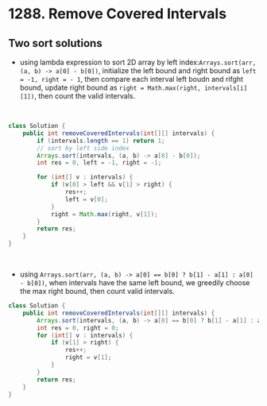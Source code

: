# 1288. Remove Covered Intervals

## Two sort solutions

* using lambda expression to sort 2D array by left index:```Arrays.sort(arr, (a, b) -> a[0] - b[0])```, initialize the left bound and right bound as ```left = -1, right = - 1```, then compare each interval left boudn and rifght bound, update right bound as ```right = Math.max(right, intervals[i][1])```, then count the valid intervals.
</br>

```java
class Solution {
    public int removeCoveredIntervals(int[][] intervals) {
        if (intervals.length == 1) return 1;
        // sort by left side index
        Arrays.sort(intervals, (a, b) -> a[0] - b[0]);
        int res = 0, left = -1, right = -1;

        for (int[] v : intervals) {
            if (v[0] > left && v[1] > right) {
                res++;
                left = v[0];
            }
            right = Math.max(right, v[1]);
        }
        return res;
    }
}
```

</br>

* using ```Arrays.sort(arr, (a, b) -> a[0] == b[0] ? b[1] - a[1] : a[0] - b[0])```, when intervals have the same left bound, we greedily choose the max right bound, then count valid intervals.

```java
class Solution {
    public int removeCoveredIntervals(int[][] intervals) {
        Arrays.sort(intervals, (a, b) -> a[0] == b[0] ? b[1] - a[1] : a[0] - b[0]);
        int res = 0, right = 0;
        for (int[] v : intervals) {
            if (v[1] > right) {
                res++;
                right = v[1];
            }
        }
        return res;
    }
}

```
